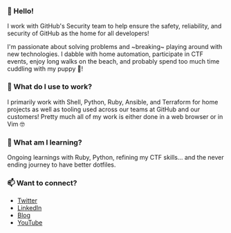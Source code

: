 ### 👋 Hello! 

I work with GitHub's Security team to help ensure the safety, reliability, and security of GitHub as the home for all developers!

I'm passionate about solving problems and ~breaking~ playing around with new technologies. I dabble with home automation, participate in CTF events, enjoy long walks on the beach, and probably spend too much time cuddling with my puppy 🐶!

### 🔭 What do I use to work?

I primarily work with Shell, Python, Ruby, Ansible, and Terraform for home projects as well as tooling used across our teams at GitHub and our customers! Pretty much all of my work is either done in a web browser or in Vim 🤓

### 🌱 What am I learning?

Ongoing learnings with Ruby, Python, refining my CTF skills... and the never ending journey to have better dotfiles.

### 📫 Want to connect?

- [Twitter](https://twitter.com/maclarel_)
- [LinkedIn](https://www.linkedin.com/in/loganmaclaren/)
- [Blog](https://maclarel.github.io/)
- [YouTube](https://www.youtube.com/channel/UCRoQUH8UHGi18ERXjYin8AQ)
